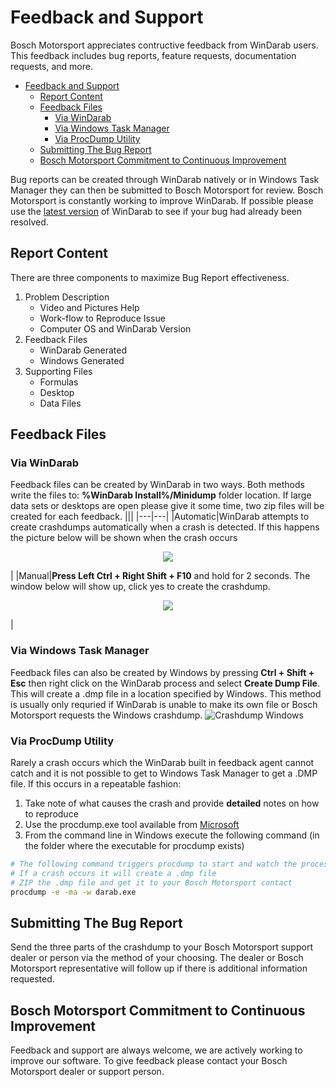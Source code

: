 # Feedback and Support

Bosch Motorsport appreciates contructive feedback from WinDarab users. This feedback includes bug reports, feature requests, documentation requests, and more.

- [Feedback and Support](#feedback-and-support)
  - [Report Content](#report-content)
  - [Feedback Files](#feedback-files)
    - [Via WinDarab](#via-windarab)
    - [Via Windows Task Manager](#via-windows-task-manager)
    - [Via ProcDump Utility](#via-procdump-utility)
  - [Submitting The Bug Report](#submitting-the-bug-report)
  - [Bosch Motorsport Commitment to Continuous Improvement](#bosch-motorsport-commitment-to-continuous-improvement)

Bug reports can be created through WinDarab natively or in Windows Task Manager they can then be submitted to Bosch Motorsport for review. Bosch Motorsport is constantly working to improve WinDarab. If possible please use the [latest version](../releases) of WinDarab to see if your bug had already been resolved.

## Report Content

There are three components to maximize Bug Report effectiveness.

1. Problem Description
    - Video and Pictures Help
    - Work-flow to Reproduce Issue
    - Computer OS and WinDarab Version
2. Feedback Files
    - WinDarab Generated
    - Windows Generated
3. Supporting Files
    - Formulas
    - Desktop
    - Data Files

## Feedback Files

### Via WinDarab

Feedback files can be created by WinDarab in two ways. Both methods write the files to: **%WinDarab Install%/Minidump** folder location. If large data sets or desktops are open please give it some time, two zip files will be created for each feedback.
|||
|---|---|
|Automatic|WinDarab attempts to create crashdumps automatically when a crash is detected. If this happens the picture below will be shown when the crash occurs<br><p align="center"><img src="images/Feedback Crashdump Notice.jpg"></p>|
|Manual|**Press Left Ctrl + Right Shift + F10** and hold for 2 seconds. The window below will show up, click yes to create the crashdump.<br><p align="center"><img src="images/Feedback Crashdump Manual.jpg">
</p>|

### Via Windows Task Manager

Feedback files can also be created by Windows by pressing **Ctrl + Shift + Esc** then right click on the WinDarab process and select **Create Dump File**. This will create a .dmp file in a location specified by Windows. This method is usually only requried if WinDarab is unable to make its own file or Bosch Motorsport requests the Windows crashdump.
    ![Crashdump Windows](images/Feedback&#32;Windows&#32;Dump.jpg)

### Via ProcDump Utility

Rarely a crash occurs which the WinDarab built in feedback agent cannot catch and it is not possible to get to Windows Task Manager to get a .DMP file. If this occurs in a repeatable fashion:

1. Take note of what causes the crash and provide **detailed** notes on how to reproduce
2. Use the procdump.exe tool available from [Microsoft](https://docs.microsoft.com/en-us/sysinternals/downloads/procdump)
3. From the command line in Windows execute the following command (in the folder where the executable for procdump exists)

```bash
# The following command triggers procdump to start and watch the process 'darab.exe'
# If a crash occurs it will create a .dmp file
# ZIP the .dmp file and get it to your Bosch Motorsport contact
procdump -e -ma -w darab.exe
```

## Submitting The Bug Report

Send the three parts of the crashdump to your Bosch Motorsport support dealer or person via the method of your choosing. The dealer or Bosch Motorsport representative will follow up if there is additional information requested.

## Bosch Motorsport Commitment to Continuous Improvement

Feedback and support are always welcome, we are actively working to improve our software. To give feedback please contact your Bosch Motorsport dealer or support person.
